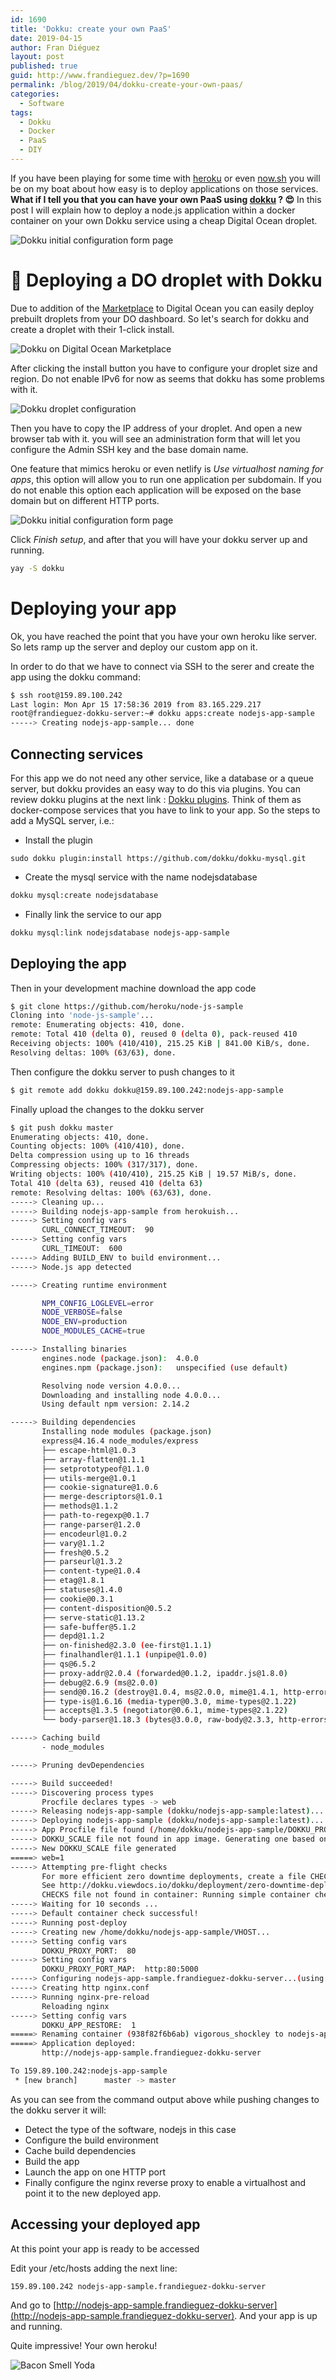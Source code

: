 ```yaml
---
id: 1690
title: 'Dokku: create your own PaaS'
date: 2019-04-15
author: Fran Diéguez
layout: post
published: true
guid: http://www.frandieguez.dev/?p=1690
permalink: /blog/2019/04/dokku-create-your-own-paas/
categories:
  - Software
tags:
  - Dokku
  - Docker
  - PaaS
  - DIY
---
```

If you have been playing for some time with [heroku](https://www.heroku.com) or even [now.sh](https://zeit.co/now) you will be on my boat about how easy is to deploy applications on those services. **What if I tell you that you can have your own PaaS using [dokku](https://github.com/dokku/dokku) ? 😍** In this post I will explain how to deploy a node.js application within a docker container on your own Dokku service using a cheap Digital Ocean droplet.

<div class="aligncenter">

![Dokku initial configuration form page](./dokku-logo.png)
</div>

# 🚀 Deploying a DO droplet with Dokku
Due to addition of the [Marketplace](https://blog.digitalocean.com/introducing-digitalocean-marketplace/) to Digital Ocean you can easily deploy prebuilt droplets from your DO dashboard. So let's search for dokku and create a droplet with their 1-click install.

![Dokku on Digital Ocean Marketplace](./dokku-do-marketplace.png)

After clicking the install button you have to configure your droplet size and region. Do not enable IPv6 for now as seems that dokku has some problems with it.

![Dokku droplet configuration](./do-droplet-configuration.png)

Then you have to copy the IP address of your droplet. And open a new browser tab with it. you will see an administration form that will let you configure the Admin SSH key and the base domain name.

One feature that mimics heroku or even netlify is *Use virtualhost naming for apps*, this option will allow you to run one application per subdomain. If you do not enable this option each application will be exposed on the base domain but on different HTTP ports.

![Dokku initial configuration form page](./dokku-server-config.png)

Click _Finish setup_, and after that you will have your dokku server up and running.

```bash
yay -S dokku
```

# Deploying your app

Ok, you have reached the point that you have your own heroku like server. So lets ramp up the server and deploy our custom app on it.

In order to do that we have to connect via SSH to the serer and create the app using the dokku command:

```bash
$ ssh root@159.89.100.242
Last login: Mon Apr 15 17:58:36 2019 from 83.165.229.217
root@frandieguez-dokku-server:~# dokku apps:create nodejs-app-sample
-----> Creating nodejs-app-sample... done
```

## Connecting services

For this app we do not need any other service, like a database or a queue server, but dokku provides an easy way to do this via plugins. You can review dokku plugins at the next link : [Dokku plugins](http://dokku.viewdocs.io/dokku/community/plugins/#official-plugins-beta). Think of them as docker-compose services that you have to link to your app. So the steps to add a MySQL server, i.e.:

- Install the plugin
```
sudo dokku plugin:install https://github.com/dokku/dokku-mysql.git
```
- Create the mysql service with  the name nodejsdatabase
```bash
dokku mysql:create nodejsdatabase
```
- Finally link the service to our app
```bash
dokku mysql:link nodejsdatabase nodejs-app-sample
```

## Deploying the app
Then in your development machine download the app code

```bash
$ git clone https://github.com/heroku/node-js-sample
Cloning into 'node-js-sample'...
remote: Enumerating objects: 410, done.
remote: Total 410 (delta 0), reused 0 (delta 0), pack-reused 410
Receiving objects: 100% (410/410), 215.25 KiB | 841.00 KiB/s, done.
Resolving deltas: 100% (63/63), done.
```

Then configure the dokku server to push changes to it
```bash
$ git remote add dokku dokku@159.89.100.242:nodejs-app-sample
```

Finally upload the changes to the dokku server
```bash
$ git push dokku master
Enumerating objects: 410, done.
Counting objects: 100% (410/410), done.
Delta compression using up to 16 threads
Compressing objects: 100% (317/317), done.
Writing objects: 100% (410/410), 215.25 KiB | 19.57 MiB/s, done.
Total 410 (delta 63), reused 410 (delta 63)
remote: Resolving deltas: 100% (63/63), done.
-----> Cleaning up...
-----> Building nodejs-app-sample from herokuish...
-----> Setting config vars
       CURL_CONNECT_TIMEOUT:  90
-----> Setting config vars
       CURL_TIMEOUT:  600
-----> Adding BUILD_ENV to build environment...
-----> Node.js app detected

-----> Creating runtime environment

       NPM_CONFIG_LOGLEVEL=error
       NODE_VERBOSE=false
       NODE_ENV=production
       NODE_MODULES_CACHE=true

-----> Installing binaries
       engines.node (package.json):  4.0.0
       engines.npm (package.json):   unspecified (use default)

       Resolving node version 4.0.0...
       Downloading and installing node 4.0.0...
       Using default npm version: 2.14.2

-----> Building dependencies
       Installing node modules (package.json)
       express@4.16.4 node_modules/express
       ├── escape-html@1.0.3
       ├── array-flatten@1.1.1
       ├── setprototypeof@1.1.0
       ├── utils-merge@1.0.1
       ├── cookie-signature@1.0.6
       ├── merge-descriptors@1.0.1
       ├── methods@1.1.2
       ├── path-to-regexp@0.1.7
       ├── range-parser@1.2.0
       ├── encodeurl@1.0.2
       ├── vary@1.1.2
       ├── fresh@0.5.2
       ├── parseurl@1.3.2
       ├── content-type@1.0.4
       ├── etag@1.8.1
       ├── statuses@1.4.0
       ├── cookie@0.3.1
       ├── content-disposition@0.5.2
       ├── serve-static@1.13.2
       ├── safe-buffer@5.1.2
       ├── depd@1.1.2
       ├── on-finished@2.3.0 (ee-first@1.1.1)
       ├── finalhandler@1.1.1 (unpipe@1.0.0)
       ├── qs@6.5.2
       ├── proxy-addr@2.0.4 (forwarded@0.1.2, ipaddr.js@1.8.0)
       ├── debug@2.6.9 (ms@2.0.0)
       ├── send@0.16.2 (destroy@1.0.4, ms@2.0.0, mime@1.4.1, http-errors@1.6.3)
       ├── type-is@1.6.16 (media-typer@0.3.0, mime-types@2.1.22)
       ├── accepts@1.3.5 (negotiator@0.6.1, mime-types@2.1.22)
       └── body-parser@1.18.3 (bytes@3.0.0, raw-body@2.3.3, http-errors@1.6.3, iconv-lite@0.4.23)

-----> Caching build
       - node_modules

-----> Pruning devDependencies

-----> Build succeeded!
-----> Discovering process types
       Procfile declares types -> web
-----> Releasing nodejs-app-sample (dokku/nodejs-app-sample:latest)...
-----> Deploying nodejs-app-sample (dokku/nodejs-app-sample:latest)...
-----> App Procfile file found (/home/dokku/nodejs-app-sample/DOKKU_PROCFILE)
-----> DOKKU_SCALE file not found in app image. Generating one based on Procfile...
-----> New DOKKU_SCALE file generated
=====> web=1
-----> Attempting pre-flight checks
       For more efficient zero downtime deployments, create a file CHECKS.
       See http://dokku.viewdocs.io/dokku/deployment/zero-downtime-deploys/ for examples
       CHECKS file not found in container: Running simple container check...
-----> Waiting for 10 seconds ...
-----> Default container check successful!
-----> Running post-deploy
-----> Creating new /home/dokku/nodejs-app-sample/VHOST...
-----> Setting config vars
       DOKKU_PROXY_PORT:  80
-----> Setting config vars
       DOKKU_PROXY_PORT_MAP:  http:80:5000
-----> Configuring nodejs-app-sample.frandieguez-dokku-server...(using built-in template)
-----> Creating http nginx.conf
-----> Running nginx-pre-reload
       Reloading nginx
-----> Setting config vars
       DOKKU_APP_RESTORE:  1
=====> Renaming container (938f82f6b6ab) vigorous_shockley to nodejs-app-sample.web.1
=====> Application deployed:
       http://nodejs-app-sample.frandieguez-dokku-server

To 159.89.100.242:nodejs-app-sample
 * [new branch]      master -> master
```

As you can see from the command output above while pushing changes to the dokku server it will:

 - Detect the type of the software, nodejs in this case
 - Configure the build environment
 - Cache build dependencies
 - Build the app
 - Launch the app on one HTTP port
 - Finally configure the nginx reverse proxy to enable a virtualhost and point it to the new deployed app.

## Accessing your deployed app

At this point your app is ready to be accessed

Edit your /etc/hosts adding the next line:

```bash
159.89.100.242 nodejs-app-sample.frandieguez-dokku-server
```

And go to [http://nodejs-app-sample.frandieguez-dokku-server](http://nodejs-app-sample.frandieguez-dokku-server). And your app is up and running.

Quite impressive! Your own heroku!

<div class="aligncenter">

![Bacon Smell Yoda](./bacon-yoda.png)
</div>
